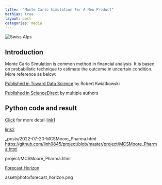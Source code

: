 ```yaml
---
title:  "Monte Carlo Simulation For A New Product"
mathjax: true
layout: post
categories: media
---
```


![Swiss Alps](https://images.unsplash.com/photo-1608556984766-105e2dc59706?ixlib=rb-1.2.1&ixid=MnwxMjA3fDB8MHxwaG90by1wYWdlfHx8fGVufDB8fHx8&auto=format&fit=crop&w=3132&q=80)

## Introduction

Monte Carlo Simulation is common method in financial analysis. It is based on probabilistic technique to estimate the outcome in uncertain condition. More reference as below:

[Published in Toward Data Science](https://towardsdatascience.com/monte-carlo-simulation-a-practical-guide-85da45597f0e/) by Robert Kwiatkowski

[Published in ScienceDirect](https://www.sciencedirect.com/topics/economics-econometrics-and-finance/monte-carlo-simulation/) by multiple authors


## Python code and result

[Click](2022-07-20-MCSMoore_Pharma.html) for more detail
<a href="https://linh0845.github.io/project/_posts/2022-07-20-MCSMoore_Pharma.html">link1</a>

<a href="2022-07-20-MCSMoore_Pharma.html">link2</a>

_posts/2022-07-20-MCSMoore_Pharma.html
https://github.com/linh0845/project/blob/master/project/MCSMoore_Pharma.html

project/MCSMoore_Pharma.html

<a href="asset/photo/forecast_horizon.png">Forecast Horizon</a>

asset/photo/forecast_horizon.png
